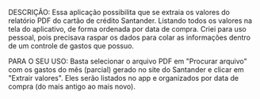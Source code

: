 DESCRIÇÃO:
Essa aplicação possibilita que se extraia os valores do relatório PDF do cartão de crédito Santander.
Listando todos os valores na tela do aplicativo, de forma ordenada por data de compra.
Criei para uso pessoal, pois precisava raspar os dados para colar as informações dentro de um controle de gastos que possuo.

PARA O SEU USO:
Basta selecionar o arquivo PDF em "Procurar arquivo" com os gastos do mês (parcial) gerado no site do Santander e clicar em "Extrair valores".
Eles serão listados no app e organizados por data de compra (do mais antigo ao mais novo).
